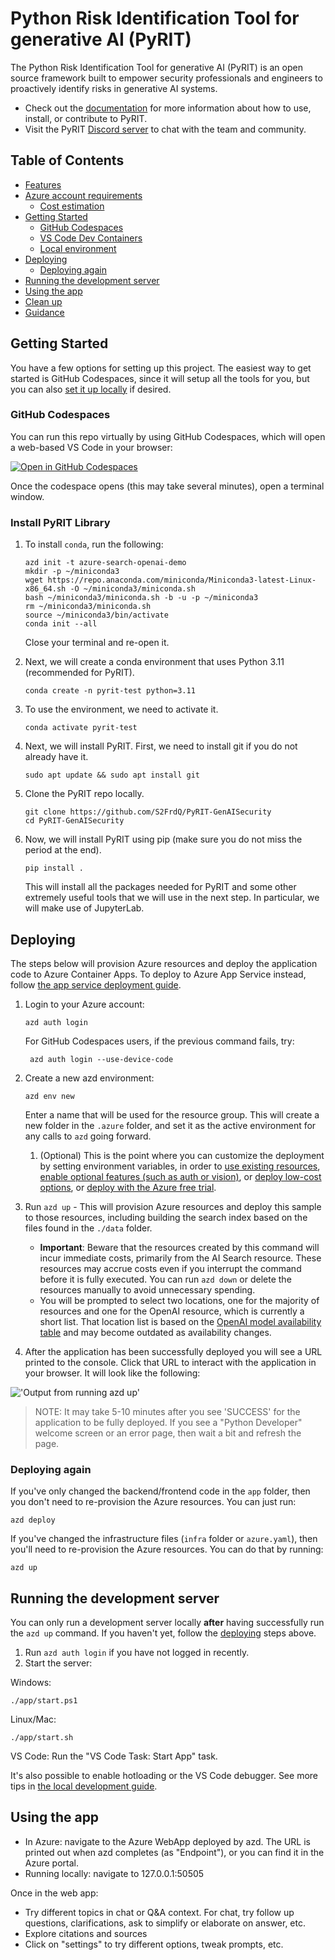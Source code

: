 # Python Risk Identification Tool for generative AI (PyRIT)

The Python Risk Identification Tool for generative AI (PyRIT) is an open source
framework built to empower security professionals and engineers to proactively
identify risks in generative AI systems.

- Check out the [documentation](https://azure.github.io/PyRIT/) for more information
  about how to use, install, or contribute to PyRIT.
- Visit the PyRIT [Discord server](https://discord.gg/9fMpq3tc8u) to chat with the team and community.

## Table of Contents

- [Features](#features)
- [Azure account requirements](#azure-account-requirements)
  - [Cost estimation](#cost-estimation)
- [Getting Started](#getting-started)
  - [GitHub Codespaces](#github-codespaces)
  - [VS Code Dev Containers](#vs-code-dev-containers)
  - [Local environment](#local-environment)
- [Deploying](#deploying)
  - [Deploying again](#deploying-again)
- [Running the development server](#running-the-development-server)
- [Using the app](#using-the-app)
- [Clean up](#clean-up)
- [Guidance](#guidance)


## Getting Started

You have a few options for setting up this project.
The easiest way to get started is GitHub Codespaces, since it will setup all the tools for you,
but you can also [set it up locally](#local-environment) if desired.

### GitHub Codespaces

You can run this repo virtually by using GitHub Codespaces, which will open a web-based VS Code in your browser:

[![Open in GitHub Codespaces](https://img.shields.io/static/v1?style=for-the-badge&label=GitHub+Codespaces&message=Open&color=brightgreen&logo=github)](https://github.com/codespaces/new?hide_repo_select=true&ref=main&repo=599293758&machine=standardLinux32gb&devcontainer_path=.devcontainer%2Fdevcontainer.json&location=WestUs2)

Once the codespace opens (this may take several minutes), open a terminal window.

### Install PyRIT Library

1. To install `conda`, run the following:
    ```shell
    azd init -t azure-search-openai-demo
    mkdir -p ~/miniconda3 
    wget https://repo.anaconda.com/miniconda/Miniconda3-latest-Linux-x86_64.sh -O ~/miniconda3/miniconda.sh 
    bash ~/miniconda3/miniconda.sh -b -u -p ~/miniconda3 
    rm ~/miniconda3/miniconda.sh 
    source ~/miniconda3/bin/activate
    conda init --all
    ```
    Close your terminal and re-open it.

2. Next, we will create a conda environment that uses Python 3.11 (recommended for PyRIT).
    ```shell
    conda create -n pyrit-test python=3.11
    ```
3. To use the environment, we need to activate it.
    ```shell
    conda activate pyrit-test
    ```
4. Next, we will install PyRIT. First, we need to install git if you do not already have it.
    ```shell
    sudo apt update && sudo apt install git
    ```
5.  Clone the PyRIT repo locally.
    ```shell
    git clone https://github.com/S2FrdQ/PyRIT-GenAISecurity
    cd PyRIT-GenAISecurity
    ```
6. Now, we will install PyRIT using pip (make sure you do not miss the period at the end).
    ```shell
    pip install .
    ```
    This will install all the packages needed for PyRIT and some other extremely useful tools that we will use in the next step. In particular, we will make use of JupyterLab.

## Deploying

The steps below will provision Azure resources and deploy the application code to Azure Container Apps. To deploy to Azure App Service instead, follow [the app service deployment guide](docs/azure_app_service.md).

1. Login to your Azure account:

    ```shell
    azd auth login
    ```

    For GitHub Codespaces users, if the previous command fails, try:

   ```shell
    azd auth login --use-device-code
    ```

1. Create a new azd environment:

    ```shell
    azd env new
    ```

    Enter a name that will be used for the resource group.
    This will create a new folder in the `.azure` folder, and set it as the active environment for any calls to `azd` going forward.
   1. (Optional) This is the point where you can customize the deployment by setting environment variables, in order to [use existing resources](docs/deploy_existing.md), [enable optional features (such as auth or vision)](docs/deploy_features.md), or [deploy low-cost options](docs/deploy_lowcost.md), or [deploy with the Azure free trial](docs/deploy_freetrial.md).
1. Run `azd up` - This will provision Azure resources and deploy this sample to those resources, including building the search index based on the files found in the `./data` folder.
    - **Important**: Beware that the resources created by this command will incur immediate costs, primarily from the AI Search resource. These resources may accrue costs even if you interrupt the command before it is fully executed. You can run `azd down` or delete the resources manually to avoid unnecessary spending.
    - You will be prompted to select two locations, one for the majority of resources and one for the OpenAI resource, which is currently a short list. That location list is based on the [OpenAI model availability table](https://learn.microsoft.com/azure/cognitive-services/openai/concepts/models#model-summary-table-and-region-availability) and may become outdated as availability changes.
1. After the application has been successfully deployed you will see a URL printed to the console.  Click that URL to interact with the application in your browser.
It will look like the following:

!['Output from running azd up'](docs/images/endpoint.png)

> NOTE: It may take 5-10 minutes after you see 'SUCCESS' for the application to be fully deployed. If you see a "Python Developer" welcome screen or an error page, then wait a bit and refresh the page.

### Deploying again

If you've only changed the backend/frontend code in the `app` folder, then you don't need to re-provision the Azure resources. You can just run:

```shell
azd deploy
```

If you've changed the infrastructure files (`infra` folder or `azure.yaml`), then you'll need to re-provision the Azure resources. You can do that by running:

```shell
azd up
```

## Running the development server

You can only run a development server locally **after** having successfully run the `azd up` command. If you haven't yet, follow the [deploying](#deploying) steps above.

1. Run `azd auth login` if you have not logged in recently.
2. Start the server:

  Windows:

  ```shell
  ./app/start.ps1
  ```

  Linux/Mac:

  ```shell
  ./app/start.sh
  ```

  VS Code: Run the "VS Code Task: Start App" task.

It's also possible to enable hotloading or the VS Code debugger.
See more tips in [the local development guide](docs/localdev.md).

## Using the app

- In Azure: navigate to the Azure WebApp deployed by azd. The URL is printed out when azd completes (as "Endpoint"), or you can find it in the Azure portal.
- Running locally: navigate to 127.0.0.1:50505

Once in the web app:

- Try different topics in chat or Q&A context. For chat, try follow up questions, clarifications, ask to simplify or elaborate on answer, etc.
- Explore citations and sources
- Click on "settings" to try different options, tweak prompts, etc.
